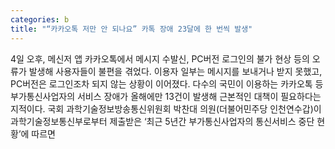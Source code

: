 ```yaml
---
categories: b
title: "“카카오톡 저만 안 되나요” 카톡 장애 23달에 한 번씩 발생"
---
```

4일 오후, 메신저 앱 카카오톡에서 메시지 수발신, PC버전 로그인의 불가 현상 등의 오류가 발생해 사용자들이 불편을 겪었다. 이용자 일부는 메시지를 보내거나 받지 못했고, PC버전은 로그인조차 되지 않는 상황이 이어졌다. 다수의 국민이 이용하는 카카오톡 등 부가통신사업자의 서비스 장애가 올해에만 13건이 발생해 근본적인 대책이 필요하다는 지적이다. 국회 과학기술정보방송통신위원회 박찬대 의원(더불어민주당 인천연수갑)이 과학기술정보통신부로부터 제출받은 &lsquo;최근 5년간 부가통신사업자의 통신서비스 중단 현황&rsquo;에 따르면